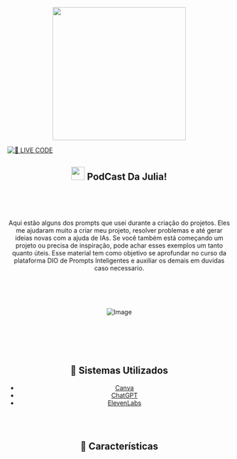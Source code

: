    <p align="center">
      <img width="300" src="https://github.com/user-attachments/assets/9c31d920-f860-4a7d-a6ce-4a40deee19ac">


[![🔴 LIVE CODE](https://github.com/user-attachments/assets/b17619b2-d8ea-46eb-9a2f-454115eca4f3)](https://github.com/JuliaG27)

<span align="center"> 

## <img src="https://github.com/user-attachments/assets/cbd5607b-f9cc-4acc-b08f-19a5c74571d0" width="30px"> PodCast Da Julia! </h2>

<br>
<br>
<br>

 <p align="center">
 Aqui estão alguns dos prompts que usei durante a criação do projetos. Eles me ajudaram muito a criar meu projeto, resolver problemas e até gerar ideias novas com a ajuda de IAs. Se você também está começando um projeto ou precisa de inspiração, pode achar esses exemplos um tanto quanto úteis. Esse material tem como objetivo se aprofundar no curso da plataforma DIO de Prompts Inteligentes e auxiliar os demais em duvidas caso necessario.

<br>
<br>
<br> 
<br>
<br>


![Image](https://github.com/user-attachments/assets/76f45879-f348-4c89-9e35-705c10fcbc99)

<br>
<br>
<br>
<br>

  ## 🧠 Sistemas Utilizados

  - [Canva](https://www.canva.com) 
  - [ChatGPT](https://chatgpt.com)
  - [ElevenLabs](https://elevenlabs.io/app/home)

<br>
<br>

##  🎀 Características

